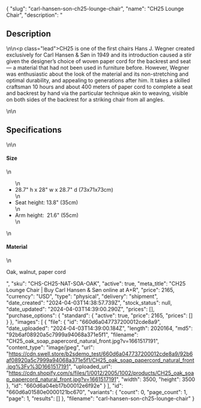 {
  "slug": "carl-hansen-son-ch25-lounge-chair",
  "name": "CH25 Lounge Chair",
  "description": "<h2>Description</h2>\n<!-- split -->\n<p class=\"lead\">CH25 is one of the first chairs Hans J. Wegner created exclusively for Carl Hansen &amp; Søn in 1949 and its introduction caused a stir given the designer’s choice of woven paper cord for the backrest and seat — a material that had not been used in furniture before. However, Wegner was enthusiastic about the look of the material and its non-stretching and optimal durability, and appealing to generations after him. It takes a skilled craftsman 10 hours and about 400 meters of paper cord to complete a seat and backrest by hand via the particular technique akin to weaving, visible on both sides of the backrest for a striking chair from all angles.</p>\n<!-- split -->\n<h2>Specifications</h2>\n<!-- split -->\n<h4>Size</h4>\n<ul>\n<li>28.7\" h x 28\" w x 28.7\" d (73x71x73cm)</li>\n<li>Seat height: 13.8\" (35cm)</li>\n<li>Arm height:  21.6\" (55cm)</li>\n</ul>\n<h4>Material</h4>\n<p>Oak, walnut, paper cord</p>",
  "sku": "CHS-CH25-NAT-SOA-OAK",
  "active": true,
  "meta_title": "CH25 Lounge Chair | Buy Carl Hansen & Søn online at A+R",
  "price": 2165,
  "currency": "USD",
  "type": "physical",
  "delivery": "shipment",
  "date_created": "2024-04-03T14:38:57.739Z",
  "stock_status": null,
  "date_updated": "2024-04-03T14:39:00.290Z",
  "prices": [],
  "purchase_options": {
    "standard": {
      "active": true,
      "price": 2165,
      "prices": []
    }
  },
  "images": [
    {
      "file": {
        "id": "660d6a047737200012cde8a9",
        "date_uploaded": "2024-04-03T14:39:00.184Z",
        "length": 2020164,
        "md5": "92b6af08920a5c7999a94068a371e5f1",
        "filename": "CH25_oak_soap_papercord_natural_front.jpg?v=1661517191",
        "content_type": "image/jpeg",
        "url": "https://cdn.swell.store/b2sdemo_test/660d6a047737200012cde8a9/92b6af08920a5c7999a94068a371e5f1/CH25_oak_soap_papercord_natural_front.jpg%3Fv%3D1661517191",
        "uploaded_url": "https://cdn.shopify.com/s/files/1/0012/2005/1002/products/CH25_oak_soap_papercord_natural_front.jpg?v=1661517191",
        "width": 3500,
        "height": 3500
      },
      "id": "660d6a04eb17b00012e6f92e"
    }
  ],
  "id": "660d6a01580e0000121bc670",
  "variants": {
    "count": 0,
    "page_count": 1,
    "page": 1,
    "results": []
  },
  "filename": "carl-hansen-son-ch25-lounge-chair"
}